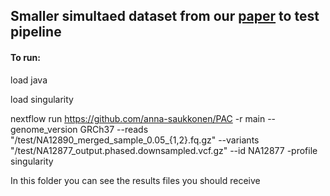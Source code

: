 ## Smaller simultaed dataset from our [paper](https://www.biorxiv.org/content/10.1101/2021.07.13.452202v1) to test pipeline


#### To run:

load java

load singularity

nextflow run https://github.com/anna-saukkonen/PAC -r main --genome_version GRCh37 --reads "/test/NA12890_merged_sample_0.05_{1,2}.fq.gz" --variants "/test/NA12877_output.phased.downsampled.vcf.gz" --id NA12877 -profile singularity

In this folder you can see the results files you should receive
